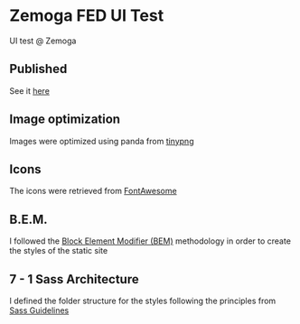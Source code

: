 # Zemoga FED UI Test

UI test @ Zemoga

## Published

See it [here](https://zemoga-fed-ui-test-layout.netlify.app/)

## Image optimization

Images were optimized using panda from [tinypng](https://tinypng.com/)

## Icons

The icons were retrieved from [FontAwesome](https://fontawesome.com/how-to-use/on-the-web/setup/hosting-font-awesome-yourself#using-web-fonts)

## B.E.M.

I followed the [Block Element Modifier (BEM)](https://en.bem.info/methodology/quick-start/) methodology in order to create the styles of the static site

## 7 - 1 Sass Architecture

I defined the folder structure for the styles following the principles from [Sass Guidelines](https://sass-guidelin.es/#architecture)
